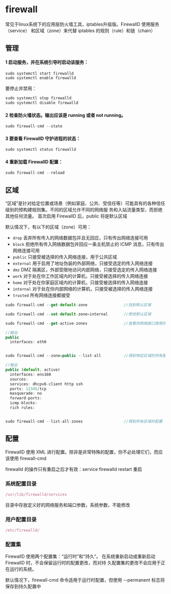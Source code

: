 # firewall

常见于linux系统下的应用层防火墙工具，iptables升级版。FirewallD 使用服务（service） 和区域（zone）来代替 iptables 的规则（rule）和链（chain）

## 管理

#### 1 启动服务，并在系统引导时启动该服务：

```javascript
sudo systemctl start firewalld
sudo systemctl enable firewalld
```

要停止并禁用：

```javascript
sudo systemctl stop firewalld
sudo systemctl disable firewalld
```

#### 2 检查防火墙状态。输出应该是 running 或者 not running。

```javascript
sudo firewall-cmd --state
```

#### 3 要查看 FirewallD 守护进程的状态：

```javascript
sudo systemctl status firewalld
```

#### 4 重新加载 FirewallD 配置：

```javascript
sudo firewall-cmd --reload
```

## 区域

“区域”是针对给定位置或场景（例如家庭、公共、受信任等）可能具有的各种信任级别的预构建规则集。不同的区域允许不同的网络服
务和入站流量类型，而拒绝其他任何流量。 首次启用 FirewallD 后，public 将是默认区域

默认情况下，有以下的区域（zone）可用：

* `drop` 丢弃所有传入的网络数据包并且无回应，只有传出网络连接可用
* `block` 拒绝所有传入网络数据包并回应一条主机禁止的 ICMP 消息，只有传出网络连接可用
* `public` 只接受被选择的传入网络连接，用于公共区域
* `external` 用于启用了地址伪装的外部网络，只接受选定的传入网络连接
* `dmz` DMZ 隔离区，外部受限地访问内部网络，只接受选定的传入网络连接
* `work` 对于处在你工作区域内的计算机，只接受被选择的传入网络连接
* `home` 对于处在你家庭区域内的计算机，只接受被选择的传入网络连接
* `internal` 对于处在你内部网络的计算机，只接受被选择的传入网络连接
* `trusted` 所有网络连接都接受

```javascript
sudo firewall-cmd --get-default-zone                //找到默认区域

sudo firewall-cmd --set-default-zone=internal       //修改默认区域

sudo firewall-cmd --get-active-zones                //查看你网络接口使用的区域

//输出
public
  interfaces: eth0


sudo firewall-cmd --zone=public --list-all          //得到特定区域的所有配置

//输出
public (default, active)
  interfaces: ens160
  sources:
  services: dhcpv6-client http ssh
  ports: 12345/tcp
  masquerade: no
  forward-ports:
  icmp-blocks:
  rich rules:


sudo firewall-cmd --list-all-zones                  //得到所有区域的配置
```

## 配置

FirewallD 使用 XML 进行配置。除非是非常特殊的配置，你不必处理它们，而应该使用 firewall-cmd

<p class="warning">firewalld 的操作只有重启之后才有效：service firewalld restart 重启</p>

### 系统配置目录

```javascript
/usr/lib/firewalld/services
```

目录中存放定义好的网络服务和端口参数，系统参数，不能修改

### 用户配置目录

```javascript
/etc/firewalld/
```

### 配置集

FirewallD 使用两个配置集：“运行时”和“持久”。 在系统重新启动或重新启动 FirewallD 时，不会保留运行时的配置更改，而对持
久配置集的更改不会应用于正在运行的系统。

默认情况下，firewall-cmd 命令适用于运行时配置，但使用 --permanent 标志将保存到持久配置中